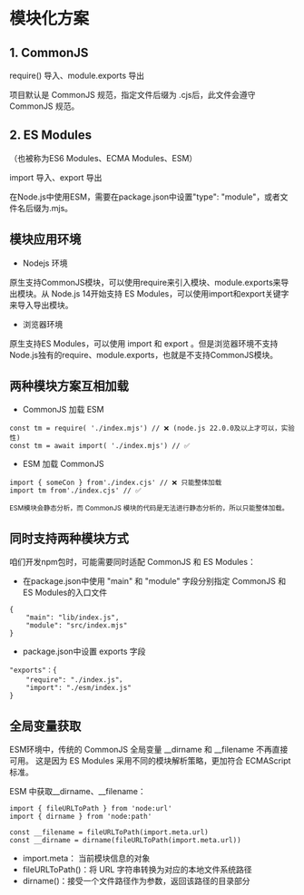 # 模块化方案

## 1. CommonJS

require() 导入、module.exports 导出

项目默认是 CommonJS 规范，指定文件后缀为 .cjs后，此文件会遵守CommonJS 规范。

## 2. ES Modules
（也被称为ES6 Modules、ECMA Modules、ESM）

import 导入、export 导出

在Node.js中使用ESM，需要在package.json中设置"type": "module"，或者文件名后缀为.mjs。

## 模块应用环境

- Nodejs 环境 

原生支持CommonJS模块，可以使用require来引入模块、module.exports来导出模块。从 Node.js 14开始支持 ES Modules，可以使用import和export关键字来导入导出模块。

- 浏览器环境 

原生支持ES Modules，可以使用 import 和 export 。但是浏览器环境不支持Node.js独有的require、module.exports，也就是不支持CommonJS模块。


## 两种模块方案互相加载

- CommonJS 加载  ESM
```
const tm = require( './index.mjs') // ❌ (node.js 22.0.0及以上才可以，实验性)
const tm = await import( './index.mjs') // ✅
```

- ESM 加载 CommonJS
```
import { someCon } from'./index.cjs' // ❌ 只能整体加载
import tm from'./index.cjs' // ✅  
```
<small>ESM模块会静态分析，而 CommonJS 模块的代码是无法进行静态分析的，所以只能整体加载。</small>

## 同时支持两种模块方式

咱们开发npm包时，可能需要同时适配 CommonJS 和 ES Modules：

- 在package.json中使用 "main" 和 "module" 字段分别指定 CommonJS 和 ES Modules的入口文件
```
{
    "main": "lib/index.js",
    "module": "src/index.mjs"
}
```
- package.json中设置 exports 字段
```
"exports"：{ 
    "require": "./index.js"，
    "import": "./esm/index.js"
}
```

## 全局变量获取

ESM环境中，传统的 CommonJS 全局变量 __dirname 和 __filename 不再直接可用。
这是因为 ES Modules 采用不同的模块解析策略，更加符合 ECMAScript 标准。

ESM 中获取__dirname、__filename：
```
import { fileURLToPath } from 'node:url'
import { dirname } from 'node:path'

const __filename = fileURLToPath(import.meta.url)
const __dirname = dirname(fileURLToPath(import.meta.url))
```
- import.meta： 当前模块信息的对象
- fileURLToPath()：将 URL 字符串转换为对应的本地文件系统路径
- dirname()：接受一个文件路径作为参数，返回该路径的目录部分


